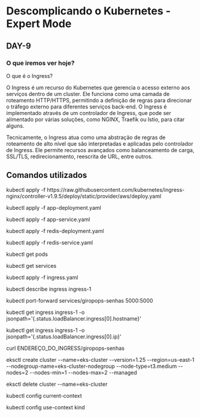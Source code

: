 # Descomplicando o Kubernetes - Expert Mode

## DAY-9

### O que iremos ver hoje?

O que é o Ingress?

O Ingress é um recurso do Kubernetes que gerencia o acesso externo aos serviços dentro de um cluster. Ele funciona como uma camada de roteamento HTTP/HTTPS, permitindo a definição de regras para direcionar o tráfego externo para diferentes serviços back-end. O Ingress é implementado através de um controlador de Ingress, que pode ser alimentado por várias soluções, como NGINX, Traefik ou Istio, para citar alguns.

Tecnicamente, o Ingress atua como uma abstração de regras de roteamento de alto nível que são interpretadas e aplicadas pelo controlador de Ingress. Ele permite recursos avançados como balanceamento de carga, SSL/TLS, redirecionamento, reescrita de URL, entre outros.


## Comandos utilizados

<p>kubectl apply -f https://raw.githubusercontent.com/kubernetes/ingress-nginx/controller-v1.9.5/deploy/static/provider/aws/deploy.yaml</p>
<p>kubectl apply -f app-deployment.yaml</p>
<p>kubectl apply -f app-service.yaml</p>
<p>kubectl apply -f redis-deployment.yaml</p>
<p>kubectl apply -f redis-service.yaml</p>
<p>kubectl get pods</p>
<p>kubectl get services</p>
<p>kubectl apply -f ingress.yaml</p>
<p>kubectl describe ingress ingress-1</p>
<p>kubectl port-forward services/giropops-senhas 5000:5000</p>
<p>kubectl get ingress ingress-1 -o jsonpath='{.status.loadBalancer.ingress[0].hostname}'</p>
<p>kubectl get ingress ingress-1 -o jsonpath='{.status.loadBalancer.ingress[0].ip}'</p>
<p>curl ENDEREÇO_DO_INGRESS/giropops-senhas</p>
<p>eksctl create cluster --name=eks-cluster --version=1.25 --region=us-east-1 --nodegroup-name=eks-cluster-nodegroup --node-type=t3.medium --nodes=2 --nodes-min=1 --nodes-max=2 --managed</p>
<p>eksctl delete cluster --name=eks-cluster</p>
<p>kubectl config current-context</p>
<p>kubectl config use-context kind</p>

